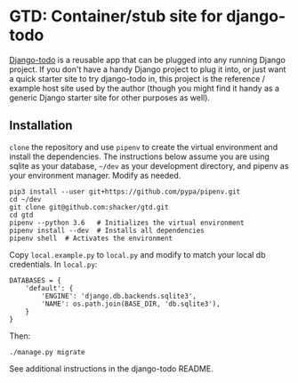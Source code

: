 # GTD: Container/stub site for django-todo

[Django-todo](https://github.com/shacker/django-todo) is a reusable app that can be plugged into any running Django
project. If you don't have a handy Django project to plug it into, or just want a quick starter site to try django-todo
in, this project is the reference / example host site used by the author (though you might find it handy as a generic
Django starter site for other purposes as well).

## Installation

`clone` the repository and use `pipenv` to create the virtual environment and install the dependencies. The instructions below assume you are using sqlite as your database, `~/dev` as your development directory, and pipenv as your environment manager. Modify as needed.

```
pip3 install --user git+https://github.com/pypa/pipenv.git
cd ~/dev
git clone git@github.com:shacker/gtd.git
cd gtd
pipenv --python 3.6   # Initializes the virtual environment
pipenv install --dev  # Installs all dependencies
pipenv shell  # Activates the environment
```

Copy `local.example.py` to `local.py` and modify to match your local db credentials. In `local.py`:

```
DATABASES = {
    'default': {
        'ENGINE': 'django.db.backends.sqlite3',
        'NAME': os.path.join(BASE_DIR, 'db.sqlite3'),
    }
}
```

Then:

`./manage.py migrate`

See additional instructions in the django-todo README.

